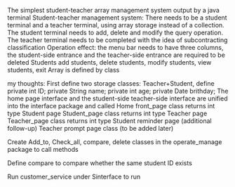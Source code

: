 The simplest student-teacher array management system output by a java terminal
Student-teacher management system: There needs to be a student terminal and a teacher terminal, using array storage instead of a collection. The student terminal needs to add, delete and modify the query operation. The teacher terminal needs to be completed with the idea of ​​subcontracting classification
Operation effect: the menu bar needs to have three columns, the student-side entrance and the teacher-side entrance are required to be deleted
Students add students, delete students, modify students, view students, exit
Array is defined by class

my thoughts:
First define two storage classes: Teacher+Student, define private int ID; private String name; private int age; private Date brithday;
The home page interface and the student-side teacher-side interface are unified into the interface package and called
Home front_page class returns int type
Student page Student_page class returns int type
Teacher page Teacher_page class returns int type
Student reminder page (additional follow-up)
Teacher prompt page class (to be added later)

Create Add_to, Check_all, compare, delete classes in the operate_manage package to call methods

Define compare to compare whether the same student ID exists


Run customer_service under Sinterface to run

